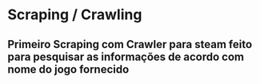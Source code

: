 # Scraping / Crawling
## Primeiro Scraping com Crawler para steam feito para pesquisar as informações de acordo com nome do jogo fornecido
